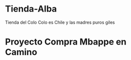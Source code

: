 # Tienda-Alba
Tienda del Colo Colo es Chile y las madres puros giles


# Proyecto Compra Mbappe en Camino
